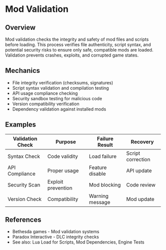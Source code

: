# Mod Validation

## Overview
Mod validation checks the integrity and safety of mod files and scripts before loading. This process verifies file authenticity, script syntax, and potential security risks to ensure only safe, compatible mods are loaded. Validation prevents crashes, exploits, and corrupted game states.

## Mechanics
- File integrity verification (checksums, signatures)
- Script syntax validation and compilation testing
- API usage compliance checking
- Security sandbox testing for malicious code
- Version compatibility verification
- Dependency validation against installed mods

## Examples
| Validation Check | Purpose | Failure Result | Recovery |
|------------------|---------|----------------|----------|
| Syntax Check | Code validity | Load failure | Script correction |
| API Compliance | Proper usage | Feature disable | API update |
| Security Scan | Exploit prevention | Mod blocking | Code review |
| Version Check | Compatibility | Warning message | Mod update |

## References
- Bethesda games - Mod validation systems
- Paradox Interactive - DLC integrity checks
- See also: Lua Load for Scripts, Mod Dependencies, Engine Tests